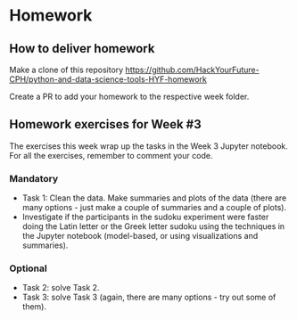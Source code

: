 # Homework

## How to deliver homework

Make a clone of this repository https://github.com/HackYourFuture-CPH/python-and-data-science-tools-HYF-homework

Create a PR to add your homework to the respective week folder.

## Homework exercises for Week #3

The exercises this week wrap up the tasks in the Week 3 Jupyter notebook. For all the exercises, remember to comment your code.

### Mandatory
- Task 1: Clean the data. Make summaries and plots of the data (there are many options - just make a couple of summaries and a couple of plots).
- Investigate if the participants in the sudoku experiment were faster doing the Latin letter or the Greek letter sudoku using the techniques in the Jupyter notebook (model-based, or using visualizations and summaries).

### Optional
- Task 2: solve Task 2.
- Task 3: solve Task 3 (again, there are many options - try out some of them).
